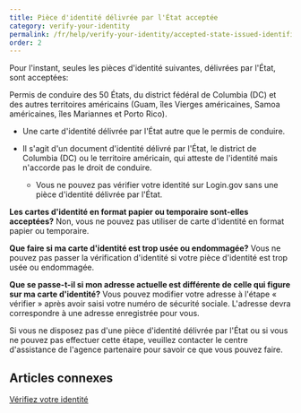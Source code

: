 ```yaml
---
title: Pièce d'identité délivrée par l'État acceptée
category: verify-your-identity
permalink: /fr/help/verify-your-identity/accepted-state-issued-identification/
order: 2
---
```


Pour l'instant, seules les pièces d'identité suivantes, délivrées par l'État, sont acceptées:

Permis de conduire des 50 États, du district fédéral de Columbia (DC) et des autres territoires américains (Guam, îles Vierges américaines, Samoa américaines, îles Mariannes et Porto Rico).

* Une carte d'identité délivrée par l'État autre que le permis de conduire.
* Il s'agit d'un document d'identité délivré par l'État, le district de Columbia (DC) ou le territoire américain, qui atteste de l'identité mais n'accorde pas le droit de conduire.

  * Vous ne pouvez pas vérifier votre identité sur Login.gov sans une pièce d'identité délivrée par l'État.

**Les cartes d'identité en format papier ou temporaire sont-elles acceptées?**
Non, vous ne pouvez pas utiliser de carte d'identité en format papier ou temporaire.

**Que faire si ma carte d'identité est trop usée ou endommagée?**
Vous ne pouvez pas passer la vérification d'identité si votre pièce d'identité est trop usée ou endommagée. 

**Que se passe-t-il si mon adresse actuelle est différente de celle qui figure sur ma carte d'identité?**
Vous pouvez modifier votre adresse à l'étape « vérifier » après avoir saisi votre numéro de sécurité sociale. L'adresse devra correspondre à une adresse enregistrée pour vous. 

Si vous ne disposez pas d'une pièce d'identité délivrée par l'État ou si vous ne pouvez pas effectuer cette étape, veuillez contacter le centre d'assistance de l'agence partenaire pour savoir ce que vous pouvez faire.

## Articles connexes

[Vérifiez votre identité](/fr/help/verify-your-identity/overview/)
